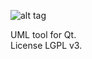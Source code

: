 ![alt tag](https://travis-ci.org/vt4a2h/uml-tool.svg?branch=master)

UML tool for Qt.<br>
License LGPL v3.
